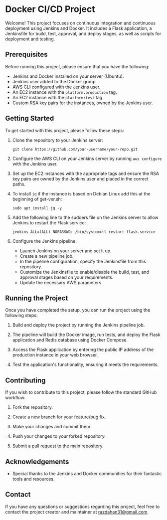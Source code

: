 # Docker CI/CD Project

Welcome! This project focuses on continuous integration and continuous deployment using Jenkins and Docker. It includes a Flask application, a Jenkinsfile for build, test, approval, and deploy stages, as well as scripts for deployment and testing.

## Prerequisites

Before running this project, please ensure that you have the following:

- Jenkins and Docker installed on your server (Ubuntu).
- Jenkins user added to the Docker group.
- AWS CLI configured with the Jenkins user.
- An EC2 instance with the `platform:production` tag.
- An EC2 instance with the `platform:test` tag.
- Custom RSA key pairs for the instances, owned by the Jenkins user.

## Getting Started

To get started with this project, please follow these steps:

1. Clone the repository to your Jenkins server:

   ```
   git clone https://github.com/your-username/your-repo.git
   ```

2. Configure the AWS CLI on your Jenkins server by running `aws configure` with the Jenkins user.

3. Set up the EC2 instances with the appropriate tags and ensure the RSA key pairs are owned by the Jenkins user and placed in the correct paths.

4. To install `jq` if the instance is based on Debian Linux add this at the beginning of get-ver.sh:

   ```
   sudo apt install jq -y
   ```

5. Add the following line to the sudoers file on the Jenkins server to allow Jenkins to restart the Flask service:

   ```
   jenkins ALL=(ALL) NOPASSWD: /bin/systemctl restart flask.service
   ```

6. Configure the Jenkins pipeline:

   - Launch Jenkins on your server and set it up.
   - Create a new pipeline job.
   - In the pipeline configuration, specify the Jenkinsfile from this repository.
   - Customize the Jenkinsfile to enable/disable the build, test, and approval stages based on your requirements.
   - Update the necessary AWS parameters.

## Running the Project

Once you have completed the setup, you can run the project using the following steps:

1. Build and deploy the project by running the Jenkins pipeline job.

2. The pipeline will build the Docker image, run tests, and deploy the Flask application and Redis database using Docker Compose.

3. Access the Flask application by entering the public IP address of the production instance in your web browser.

4. Test the application's functionality, ensuring it meets the requirements.

## Contributing

If you wish to contribute to this project, please follow the standard GitHub workflow:

1. Fork the repository.

2. Create a new branch for your feature/bug fix.

3. Make your changes and commit them.

4. Push your changes to your forked repository.

5. Submit a pull request to the main repository.

## Acknowledgements

- Special thanks to the Jenkins and Docker communities for their fantastic tools and resources.

## Contact

If you have any questions or suggestions regarding this project, feel free to contact the project creator and maintainer at [razdahan31@gmail.com](mailto:razdahan31@gmail.com).
